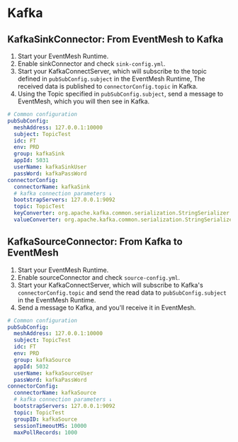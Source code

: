 # Kafka

## KafkaSinkConnector: From EventMesh to Kafka

1. Start your EventMesh Runtime.
2. Enable sinkConnector and check `sink-config.yml`.
3. Start your KafkaConnectServer, which will subscribe to the topic defined in `pubSubConfig.subject` in the EventMesh Runtime, The received data is published to `connectorConfig.topic` in Kafka.
4. Using the Topic specified in `pubSubConfig.subject`, send a message to EventMesh, which you will then see in Kafka.

```yaml
# Common configuration
pubSubConfig:
  meshAddress: 127.0.0.1:10000
  subject: TopicTest
  idc: FT
  env: PRD
  group: kafkaSink
  appId: 5031
  userName: kafkaSinkUser
  passWord: kafkaPassWord
connectorConfig:
  connectorName: kafkaSink
  # kafka connection parameters ↓
  bootstrapServers: 127.0.0.1:9092
  topic: TopicTest
  keyConverter: org.apache.kafka.common.serialization.StringSerializer
  valueConverter: org.apache.kafka.common.serialization.StringSerializer
```

## KafkaSourceConnector: From Kafka to EventMesh

1. Start your EventMesh Runtime.
2. Enable sourceConnector and check `source-config.yml`.
3. Start your KafkaConnectServer, which will subscribe to Kafka's `connectorConfig.topic` and send the read data to `pubSubConfig.subject` in the EventMesh Runtime.
4. Send a message to Kafka, and you'll receive it in EventMesh.

```yaml
# Common configuration
pubSubConfig:
  meshAddress: 127.0.0.1:10000
  subject: TopicTest
  idc: FT
  env: PRD
  group: kafkaSource
  appId: 5032
  userName: kafkaSourceUser
  passWord: kafkaPassWord
connectorConfig:
  connectorName: kafkaSource
  # kafka connection parameters ↓
  bootstrapServers: 127.0.0.1:9092
  topic: TopicTest
  groupID: kafkaSource
  sessionTimeoutMS: 10000
  maxPollRecords: 1000
```